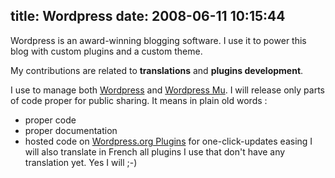 title: Wordpress
date: 2008-06-11 10:15:44
---

Wordpress is an award-winning blogging software. I use it to power this blog with custom plugins and a custom theme.

My contributions are related to **translations** and **plugins development**.

<!--more-->

I use to manage both [Wordpress](http://wordpress.org) and [Wordpress Mu](http://mu.wordpress.org/). I will release only parts of code proper for public sharing. It means in plain old words :

*   proper code
*   proper documentation
*   hosted code on [Wordpress.org Plugins](http://wordpress.org/extend/plugins/) for one-click-updates easing
I will also translate in French all plugins I use that don't have any translation yet. Yes I will ;-)